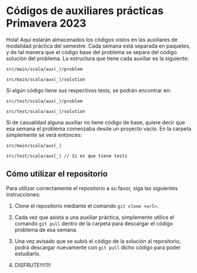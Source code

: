 # Códigos de auxiliares prácticas Primavera 2023

Hola! Aquí estarán almacenados los códigos vistos en las auxiliares de modalidad práctica del semestre. Cada semana está separada en paquetes, y
de tal manera que el código base del problema se separa del código solución del problema. La estructura que tiene cada auxiliar es la siguiente:

```
src/main/scala/aux(_)/problem

src/main/scala/aux(_)/solution
```

Si algún código tiene sus respectivos tests, se podrán encontrar en:

```
src/test/scala/aux(_)/problem

src/test/scala/aux(_)/solution
```

Si de casualidad alguna auxiliar no tiene código de base, quiere decir que esa semana el problema comenzaba desde un proyecto vacío. En la
carpeta simplemente se verá entonces:

```
src/main/scala/aux(_)

src/test/scala/aux(_) // Si es que tiene tests
```

## Cómo utilizar el repositorio

Para utilizar correctamente el repositorio a su favor, siga las siguientes instrucciones:

1. Clone el repositorio mediante el comando ``git clone <url>``.

2. Cada vez que asista a una auxiliar práctica, simplemente utilice el comando ``git pull`` dentro de la carpeta para descargar el código problema
   de esa semana.
   
3. Una vez avisado que se subió el código de la solución al repositorio, podrá descargar nuevamente con ``git pull`` dicho código para poder
   estudiarlo.

4. DISFRUTE!!!!1!!
